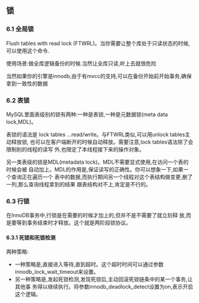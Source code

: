 ## 锁
### 6.1 全局锁
Flush tables with read lock (FTWRL)。当你需要让整个库处于只读状态的时候,可以使用这个命令.

使用场景:做全库逻辑备份的时候.当然让全库只读,听上去就很危险

当然如果你的引擎是innodb,由于有mvcc的支持,可以在备份开始前开始事务,确保拿到一致性的数据

### 6.2 表锁
MySQL里面表级别的锁有两种:一种是表锁,一种是元数据锁(meta data lock,MDL)。

表锁的语法是 lock tables ...read/write。与FTWRL类似,可以用unlock tables主动释放锁,
也可以在客户端断开的时候自动释放。需要注意,lock tables语法除了会限制别的线程的读写
外,也限定了本线程接下来的操作对象。

另一类表级的锁是MDL(metadata lock)。MDL不需要显式使用,在访问一个表的时候会被
自动加上。MDL的作用是,保证读写的正确性。你可以想象一下,如果一个查询正在遍历一个
表中的数据,而执行期间另一个线程对这个表结构做变更,删了一列,那么查询线程拿到的结果
跟表结构对不上,肯定是不行的。

### 6.3 行锁
在InnoDB事务中,行锁是在需要的时候才加上的,但并不是不需要了就立刻释
放,而是要等到事务结束时才释放。这个就是两阶段锁协议。

#### 6.3.1 死锁和死锁检测
两种策略:
+ 一种策略是,直接进入等待,直到超时。这个超时时间可以通过参数
innodb_lock_wait_timeout来设置。
+ 另一种策略是,发起死锁检测,发现死锁后,主动回滚死锁链条中的某一个事务,让其他事
务得以继续执行。将参数innodb_deadlock_detect设置为on,表示开启这个逻辑。
